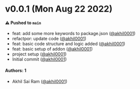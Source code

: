 # v0.0.1 (Mon Aug 22 2022)

#### ⚠️ Pushed to `main`

- feat: add some more keywords to package.json ([@akhil0001](https://github.com/akhil0001))
- refactpor: update code ([@akhil0001](https://github.com/akhil0001))
- feat: basic code structure and logic added ([@akhil0001](https://github.com/akhil0001))
- feat: basic setup of addon ([@akhil0001](https://github.com/akhil0001))
- project setup ([@akhil0001](https://github.com/akhil0001))
- Initial commit ([@akhil0001](https://github.com/akhil0001))

#### Authors: 1

- Akhil Sai Ram ([@akhil0001](https://github.com/akhil0001))

